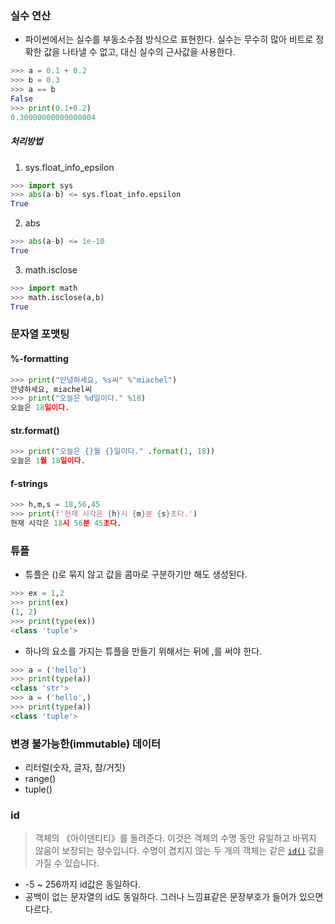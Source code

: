 ### 실수 연산  

- 파이썬에서는 실수를 부동소수점 방식으로 표현한다. 실수는 무수히 많아 비트로 정확한 값을 나타낼 수 없고, 대신 실수의 근사값을 사용한다. 

```python
>>> a = 0.1 + 0.2
>>> b = 0.3
>>> a == b
False
>>> print(0.1+0.2)
0.30000000000000004
```

##### 처리방법

1. sys.float_info_epsilon

```python
>>> import sys
>>> abs(a-b) <= sys.float_info.epsilon
True
```

2. abs

```python
>>> abs(a-b) <= 1e-10
True
```

3. math.isclose

```python
>>> import math
>>> math.isclose(a,b)
True
```



### 문자열 포맷팅

#### %-formatting

```python
>>> print("안녕하세요, %s씨" %"miachel")
안녕하세요, miachel씨
>>> print("오늘은 %d일이다." %18)
오늘은 18일이다.
```



#### str.format()

```python
>>> print("오늘은 {}월 {}일이다." .format(1, 18))
오늘은 1월 18일이다.
```



#### f-strings

```python
>>> h,m,s = 18,56,45
>>> print(f'현재 시각은 {h}시 {m}분 {s}초다.')
현재 시각은 18시 56분 45초다.
```



### 튜플

- 튜플은 ()로 묶지 않고 값을 콤마로 구분하기만 해도 생성된다.

```python
>>> ex = 1,2
>>> print(ex)
(1, 2)
>>> print(type(ex))
<class 'tuple'>
```

- 하나의 요소를 가지는 튜플을 만들기 위해서는 뒤에 ,를 써야 한다.

```python
>>> a = ('hello')
>>> print(type(a))
<class 'str'>
>>> a = ('hello',)
>>> print(type(a))
<class 'tuple'>
```

### 변경 불가능한(immutable) 데이터

- 리터럴(숫자, 글자, 참/거짓)
- range()
- tuple()



### id

> 객체의 《아이덴티티》를 돌려준다. 이것은 객체의 수명 동안 유일하고 바뀌지 않음이 보장되는 정수입니다. 수명이 겹치지 않는 두 개의 객체는 같은 [`id()`](https://docs.python.org/ko/3.8/library/functions.html?highlight=id#id) 값을 가질 수 있습니다.

- -5 ~ 256까지 id값은 동일하다.
- 공백이 없는 문자열의 id도 동일하다. 그러나 느낌표같은 문장부호가 들어가 있으면 다르다.